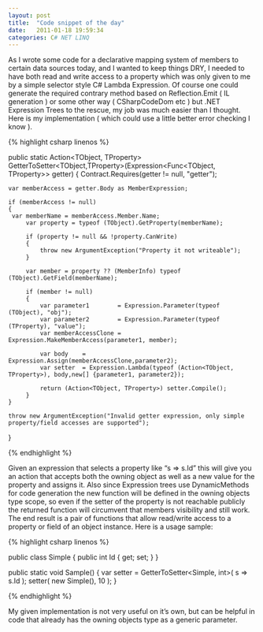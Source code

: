 ```yaml
---
layout: post
title:  "Code snippet of the day"
date:   2011-01-18 19:59:34
categories: C# NET LINQ
---
```


As I wrote some code for a declarative mapping system of members to certain data sources today, and I wanted to keep things DRY, I needed to have both read and write access to a property which was only given to me by a simple selector style C# Lambda Expression. Of course one could generate the required contrary method based on Reflection.Emit ( IL generation ) or some other way ( CSharpCodeDom etc ) but .NET Expression Trees to the rescue, my job was much easier than I thought. Here is my implementation ( which could use a little better error checking I know ).

{% highlight csharp linenos %}

public static Action<TObject, TProperty> GetterToSetter<TObject,TProperty>(Expression<Func<TObject, TProperty>> getter)
{
    Contract.Requires<ArgumentNullException>(getter != null, "getter");

    var memberAccess = getter.Body as MemberExpression;

    if (memberAccess != null)
    {
     var memberName = memberAccess.Member.Name;
         var property = typeof (TObject).GetProperty(memberName);

         if (property != null && !property.CanWrite)
         {
             throw new ArgumentException("Property it not writeable");
         }

         var member = property ?? (MemberInfo) typeof (TObject).GetField(memberName);

         if (member != null)
         {
             var parameter1        = Expression.Parameter(typeof (TObject), "obj");
             var parameter2        = Expression.Parameter(typeof (TProperty), "value");
             var memberAccessClone = Expression.MakeMemberAccess(parameter1, member);

             var body    = Expression.Assign(memberAccessClone,parameter2);
             var setter  = Expression.Lambda(typeof (Action<TObject, TProperty>), body,new[] {parameter1, parameter2});

             return (Action<TObject, TProperty>) setter.Compile();
         }
    }

    throw new ArgumentException("Invalid getter expression, only simple property/field accesses are supported");
}

{% endhighlight %}

Given an expression that selects a property like “s => s.Id” this will give you an action that accepts both the owning object as well as a new value for the property and assigns it. Also since Expression trees use DynamicMethods for code generation the new function will be defined in the owning objects type scope, so even if the setter of the property is not reachable publicly the returned function will circumvent that members visibility and still work. The end result is a pair of functions that allow read/write access to a property or field of an object instance. Here is a usage sample:

{% highlight csharp linenos %}

public class Simple
{
    public int Id { get; set; }
}

public static void Sample()
{
    var setter = GetterToSetter<Simple, int>( s => s.Id );
    setter( new Simple(), 10 );
}

{% endhighlight %}

My given implementation is not very useful on it’s own, but can be helpful in code that already has the owning objects type as a generic parameter.